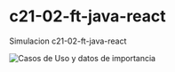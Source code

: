 # c21-02-ft-java-react
Simulacion c21-02-ft-java-react

![Casos de Uso y datos de importancia](https://i.imgur.com/NoObmUS.png)
